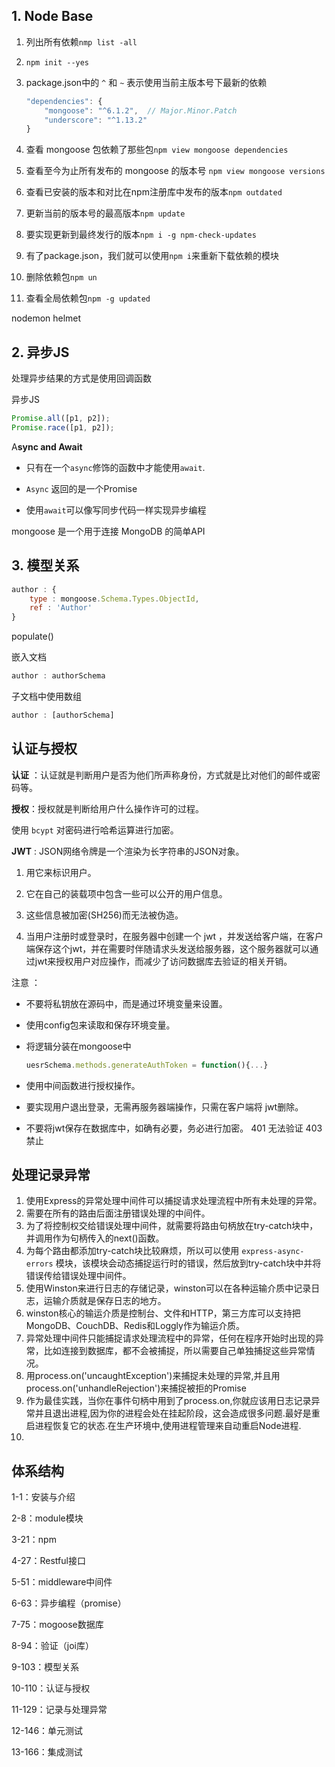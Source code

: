 ## 1. Node Base
1. 列出所有依赖`nmp list -all`

2. `npm init --yes`

3. package.json中的 `^` 和 `~` 表示使用当前主版本号下最新的依赖

   ```js
   "dependencies": {
       "mongoose": "^6.1.2",  // Major.Minor.Patch
       "underscore": "^1.13.2"
   }
   ```

4. 查看 mongoose 包依赖了那些包`npm view mongoose dependencies`

5. 查看至今为止所有发布的 mongoose 的版本号 `npm view mongoose versions`

6. 查看已安装的版本和对比在npm注册库中发布的版本`npm outdated`

7. 更新当前的版本号的最高版本`npm update`

8. 要实现更新到最终发行的版本`npm i -g npm-check-updates`

9. 有了package.json，我们就可以使用`npm i`来重新下载依赖的模块

10.  删除依赖包`npm un`

11. 查看全局依赖包`npm -g updated`


nodemon
helmet

## 2. 异步JS
处理异步结果的方式是使用回调函数

异步JS

```js
Promise.all([p1, p2]);
Promise.race([p1, p2]);
```

A**sync and Await**

- 只有在一个`async`修饰的函数中才能使用`await`.

- `Async` 返回的是一个Promise

- 使用`await`可以像写同步代码一样实现异步编程

mongoose 是一个用于连接 MongoDB 的简单API

## 3. 模型关系
```js
author : {
    type : mongoose.Schema.Types.ObjectId,
    ref : 'Author'
}
```
populate()

嵌入文档
```js
author : authorSchema
```

子文档中使用数组
```js
author : [authorSchema]
```
## 认证与授权
**认证** ：认证就是判断用户是否为他们所声称身份，方式就是比对他们的邮件或密码等。

**授权**：授权就是判断给用户什么操作许可的过程。

使用 `bcypt` 对密码进行哈希运算进行加密。

**JWT** : JSON网络令牌是一个渲染为长字符串的JSON对象。

1.  用它来标识用户。

2. 它在自己的装载项中包含一些可以公开的用户信息。

3. 这些信息被加密(SH256)而无法被伪造。

4. 当用户注册时或登录时，在服务器中创建一个 jwt ，并发送给客户端，在客户端保存这个jwt，并在需要时伴随请求头发送给服务器，这个服务器就可以通过jwt来授权用户对应操作，而减少了访问数据库去验证的相关开销。

注意 ：

- 不要将私钥放在源码中，而是通过环境变量来设置。

- 使用config包来读取和保存环境变量。

- 将逻辑分装在mongoose中

  ```js
  uesrSchema.methods.generateAuthToken = function(){...}
  ```

- 使用中间函数进行授权操作。

- 要实现用户退出登录，无需再服务器端操作，只需在客户端将 jwt删除。
- 不要将jwt保存在数据库中，如确有必要，务必进行加密。
  401 无法验证
  403 禁止

## 处理记录异常
1. 使用Express的异常处理中间件可以捕捉请求处理流程中所有未处理的异常。
2. 需要在所有的路由后面注册错误处理的中间件。
3. 为了将控制权交给错误处理中间件，就需要将路由句柄放在try-catch块中，并调用作为句柄传入的next()函数。
4. 为每个路由都添加try-catch块比较麻烦，所以可以使用 `express-async-errors` 模块，该模块会动态捕捉运行时的错误，然后放到try-catch块中并将错误传给错误处理中间件。
5. 使用Winston来进行日志的存储记录，winston可以在各种运输介质中记录日志，运输介质就是保存日志的地方。
6. winston核心的输运介质是控制台、文件和HTTP，第三方库可以支持把MongoDB、CouchDB、Redis和Loggly作为输运介质。
7. 异常处理中间件只能捕捉请求处理流程中的异常，任何在程序开始时出现的异常，比如连接到数据库，都不会被捕捉，所以需要自己单独捕捉这些异常情况。
8. 用process.on('uncaughtException')来捕捉未处理的异常,并且用process.on('unhandleRejection')来捕捉被拒的Promise
9. 作为最佳实践，当你在事件句柄中用到了process.on,你就应该用日志记录异常并且退出进程,因为你的进程会处在挂起阶段，这会造成很多问题.最好是重启进程恢复它的状态.在生产环境中,使用进程管理来自动重启Node进程.
10.



## 体系结构

1-1：安装与介绍

2-8：module模块

3-21：npm

4-27：Restful接口

5-51：middleware中间件

6-63：异步编程（promise）

7-75：mogoose数据库

8-94：验证（joi库）

9-103：模型关系

10-110：认证与授权

11-129：记录与处理异常

12-146：单元测试

13-166：集成测试

